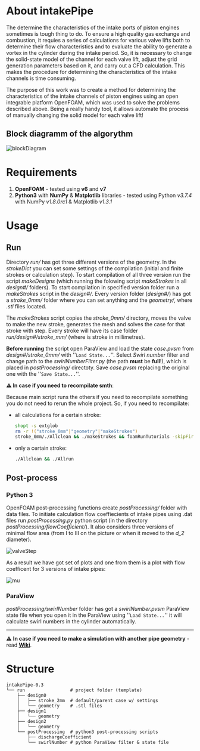 # About intakePipe
The determine the characteristics of the intake ports of piston engines
sometimes is tough thing to do. To ensure a high quality gas exchange and
combustion, it requies a series of calculations for various valve lifts both
to determine their flow characteristics and to evaluate the ability to generate
a vortex in the cylinder during the intake period. So, it is necessary to
change the solid-state model of the channel for each valve lift, adjust the
grid generation parameters based on it, and carry out a CFD calculation. This
makes the procedure for determining the characteristics of the intake channels
is time consuming.

The purpose of this work was to create a method for determining the
characteristics of the intake channels of piston engines using an open
integrable platform OpenFOAM, which was used to solve the problems described
above. Being a really handy tool, it allows automate the process of manually
changing the solid model for each valve lift!

## Block diagramm of the algorythm
![blockDiagram](https://github.com/StasF1/intakePipe/wiki/src/images/blockDiagram-0.2.png)

# Requirements
1. **OpenFOAM** - tested using **v6** and **v7**
1. **Python3** with **NumPy** & **Matplotlib** libraries - tested using Python
    *v3.7.4* with NumPy *v1.8.0rc1* & Matplotlib *v1.3.1*


# Usage
## Run
Directory *run/* has got three different versions of the geometry. In the
*strokeDict* you can set some settings of the compilation (initial and finite
strokes or calculation step). To start compilation of all three version run the
script *makeDesigns* (which running the folowing script *makeStrokes* in all
*design#/* folders). To start compilation in specified version folder run a
*makeStrokes* script in the *design#/*. Every version folder (*design#/*) has
got a *stroke_0mm/* folder where you can set anything and the *geometry/*,
where *.stl* files located.

The *makeStrokes* script copies the *stroke_0mm/* directory, moves the valve to
make the new stroke, generates the mesh and solves the case for that stroke with
step. Every stroke will have its case folder *run/design#/stroke_<stroke>mm/*
(where <stroke> is stroke in millimetres).

**Before running** the script open ParaView and load the state *case.pvsm* from
*design#/stroke_0mm/* with ''`Load State...`''. Select *Swirl number* filter
and change path to the *swirlNumberFilter.py* (the path **must** be **full**!),
which is placed in *postProcessing/* directoty. Save *case.pvsm* replacing the
original one with the ''`Save State...`''.

**⚠ In case if you need to recompilate smth**:

Because main script runs the others if you need to recompilate something you do
not need to rerun the whole project. So, if you need to recompilate:
- all calculations for a certain stroke:
    ```bash
    shopt -s extglob
    rm -r !("stroke_0mm"|"geometry"|"makeStrokes")
    stroke_0mm/./Allclean && ./makeStrokes && foamRunTutorials -skipFirst
    ```
- only a certain stroke:
    ```bash
    ./Allclean && ./Allrun
    ```

## Post-process
### Python 3
OpenFOAM post-processing functions create _postProcessing/_ folder with data
files. To initiate calculation flow coeffiecients of intake pipes using .dat
files run *postProcessing.py* python script (in the directory
*postProcessing/flowCoefficient/*). It also considers three versions of minimal
flow area (from I to III on the picture or when it moved to the *d_2* diameter).

![valveStep](https://github.com/StasF1/intakePipe/wiki/src/images/valveStep.png)

As a result we have got set of plots and one from them is a plot with flow
coefficent for 3 versions of intake pipes:

![mu](https://github.com/StasF1/intakePipe/wiki/src/images/mu.png)

### ParaView
_postProcessing/swirlNumber_ folder has got a *swirlNumber.pvsm* ParaView state
file when you open it in the ParaView using ''`Load State...`'' it will
calculate swirl numbers in the cylinder automatically.

---
⚠ **In case if you need to make a simulation with another pipe geometry** -
read [**Wiki**](https://github.com/StasF1/intakePipe/wiki/Home).


# Structure
```gitignore
intakePipe-0.3
└── run                 # project folder (template)
    ├── design0
    │   ├── stroke_2mm  # default/parent case w/ settings
    │   └── geometry    # .stl files
    ├── design1
    │   └── geometry
    ├── design2
    │   └── geometry
    └── postProcessing  # python3 post-processing scripts
        ├── dischargeCoefficient
        └── swirlNumber # python ParaView filter & state file
```